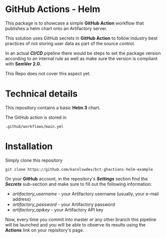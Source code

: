 # GitHub Actions - Helm

This package is to showcase a simple **GitHub Action** workflow that publishes a helm chart onto an Artifactory server.

This solution uses GitHub secrets in **GitHub Action** to follow industry best practices of not storing user data as part of the source control.

In an actual ***CI/CD*** pipeline there would be steps to set the package version according to an internal rule as well as make sure the version is compliant with **SemVer 2.0**. 

This Repo does not cover this aspect yet.

# Technical details

This repository contains a basic **Helm 3** chart.

The GitHub action is stored in

    .github/workflows/main.yml

# Installation

Simply clone this repository

    git clone https://github.com/karolswdev/bct-ghactions-helm-example

On your **GitHub** account, in the repository's ***Settings*** section find the ***Secrets*** sub-section and make sure to fill out the following information:

 - *artifactory_username* - your Artifactory username (usually, your e-mail address)
 - *artifactory_password* - your Artifactory password
 - *artifactory_apikey* - your Artifactory API key

Now, every time you commit into master or any other branch this pipeline will be launched and you will be able to observe its results using the **Actions** link on your repisitory's page.

